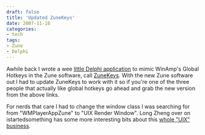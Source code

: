 ```yaml
---
draft: false
title: 'Updated ZuneKeys'
date: 2007-11-16
categories:
- tech
tags:
- Zune
- Delphi
---
```


Awhile back I wrote a wee [little Delphi application](https://whiskeyandcode.com/posts/zunekeys-global-hotkey-support-for-zune/) to mimic WinAmp's Global Hotkeys in the Zune software, call [ZuneKeys](http://shawnoster.blog.s3.amazonaws.com/downloads/ZuneKeys.zip). With the new Zune software out I had to update ZuneKeys to work with it so if you're one of the three people that actually like global hotkeys go ahead and grab the new version from the above links.

For nerds that care I had to change the window class I was searching for from "WMPlayerAppZune" to "UIX Render Window". Long Zheng over on istartedsomething has some more interesting bits about this [whole "UIX" business](http://www.istartedsomething.com/20071116/microsoft-iris-uix-framework-zune/).